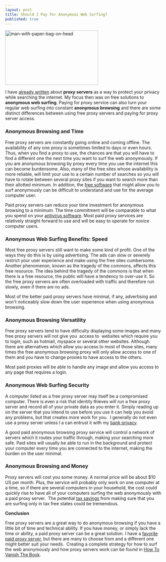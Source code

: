 ```yaml
---
layout: post
title: Should I Pay For Anonymous Web Surfing?
published: true
---
```

<p><img class="aligncenter size-medium wp-image-470" title="man-with-paper-bag-on-head" src="{{ site.baseurl }}/images/man-with-paper-bag-on-head-300x175.jpg" alt="man-with-paper-bag-on-head" width="300" height="175" /></p>
<p>I have <a title="Anonymous Web Surfing" href="http://www.howtovanish.com/2009/08/anonymous-web-surfing/" target="_blank">already written</a> about <strong>proxy servers</strong> as a way to protect your privacy while searching the internet.  My focus then was on free solutions to <strong>anonymous web surfing</strong>.  Paying for proxy service can also turn your regular web surfing into constant <strong>anonymous browsing</strong> and there are some distinct differences between using free proxy servers and paying for proxy server access.</p>
<h3><strong>Anonymous Browsing and Time</strong></h3>
<p>Free proxy servers are constantly going online and coming offline.  The availability of any one proxy is sometimes limited to days or even hours.  Thus, when you find a proxy to use, the chances are that you will have to find a different one the next time you want to surf the web anonymously.  If you are anonymous browsing by proxy every time you use the internet this can become burdensome.  Also, many of the free sites whose availability is more reliable, will limit your use to a certain number of searches so you will have to rotate between several proxy sites if you want to search more than their allotted minimum.  In addition, the <a title="free" href="http://sourceforge.net/" target="_blank">free software</a> that might allow you to surf anonymously can be difficult to understand and use for the average computer user.</p>
<p>Paid proxy servers can reduce your time investment for anonymous browsing to a minimum.  The time commitment will be comparable to what you spend on your <a title="anti" href="http://en.wikipedia.org/wiki/Anti_virus" target="_blank">antivirus software</a>.  Most paid proxy services are relatively straight forward to use and will be easy to operate for novice computer users.</p>
<h3><strong>Anonymous Web Surfing Benefits: Speed</strong></h3>
<p>Most free proxy servers still want to make some kind of profit.  One of the ways they do this is by using advertising.  The ads can slow or severely restrict your user experience and make using the free sites cumbersome.  Another phenomenon, known as the tragedy of the commons, affects this free resource.  The idea behind the tragedy of the commons is that when there is a free resource, the public will have  a tendency to over-use it.  So the free proxy servers are often overloaded with traffic and therefore run slowly, even if there are no ads.</p>
<p>Most of the better paid proxy servers have minimal, if any, advertising and won't noticeably slow down the user experience when using anonymous browsing.</p>
<h3><strong>Anonymous Browsing Versatility</strong></h3>
<p>Free proxy servers tend to have difficulty displaying some images and many free proxy servers will not give you  access to  websites which require you to login, such as hotmail, myspace or several other websites.  Although there are alternatives which allow you access to most of those sites, many times the free anonymous browsing proxy will only allow access to one of them and you have to change proxies to have access to the others.</p>
<p>Most paid proxies will be able to handle any image and allow you access to any page that requires a login.</p>
<h3><strong>Anonymous Web Surfing Security</strong></h3>
<p>A computer listed as a free proxy server may itself be a compromised computer.   There is even a risk that identity thieves will run a free proxy server and record all of your private data as you enter it.  Simply reading up on the server that you intend to use before you use it can help you avoid any problems, but that creates more work for you.  I generally do not even use a proxy server unless I a can entrust it with my <a href="http://www.howtovanish.com/bankprivacyreport1">bank privacy</a>.</p>
<p>A good paid anonymous browsing proxy service will control a network of servers which it routes your traffic through, making your searching more safe.   Paid sites will usually be able to run in the background and protect your computer every time you are connected to the internet, making the burden on the user minimal.</p>
<h3><strong>Anonymous Browsing and Money</strong></h3>
<p>Proxy servers will cost you some money.  A normal price will be about $10 US per month.  Plus, the service will probably only work on one computer at  a time, so if there are several computers in your household, the cost could quickly rise to have all of your computers surfing the web anonymously with a paid proxy server.  The potential <a href="http://www.howtovanish.com/taxdomicile">tax savings</a> from making sure that you are surfing only in tax free states could be tremendous.</p>
<p><strong>Conclusion</strong></p>
<p>Free proxy servers are a great way to do anonymous browsing if you have a little bit of time and technical ability.  If you have money, or simply lack the time or ability, a paid proxy server can be a great solution.  I have a <a title="Identity Cloaker" href="http://www.howtovanish.com/IdentityCloaker" target="_blank">favorite paid proxy server</a>, but there are many to choose from and a different one might better suit your needs.  Creating a complete strategy for how to surf the web anonymously and how proxy servers work can be found in <a href="http://www.howtovanish.com/HTVBook">How To Vanish The Book</a>.</p>
